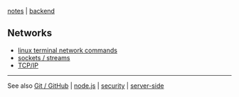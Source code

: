 [notes](../notes.md) | [backend](../backend.md)

## Networks
- [linux terminal network commands](../linux/network.md)
- [sockets / streams](../sockets-streams.md)
- [TCP/IP](TCP-IP.md)

---

See also [Git / GitHub](../git-github.md)
 | [node.js](../javascript/node.md)
 | [security](../security.md) | [server-side](../server-side.md)

